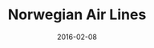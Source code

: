 ---
layout: site
title: "Norwegian Air Lines"
date: 2016-02-08
categories: [travel]
version: 1.4.8
major: 1
minor: 4
patch: 8
slug: norwegian-air-lines
link: https://www.norwegian.com/us/
submitter: lpolepeddi
permalink: /sites/:slug
---